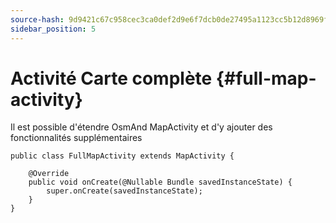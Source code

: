 ```yaml
---
source-hash: 9d9421c67c958cec3ca0def2d9e6f7dcb0de27495a1123cc5b12d8969f022143
sidebar_position: 5
---
```


# Activité Carte complète {#full-map-activity}
Il est possible d'étendre OsmAnd MapActivity et d'y ajouter des fonctionnalités supplémentaires

```
public class FullMapActivity extends MapActivity {

	@Override
	public void onCreate(@Nullable Bundle savedInstanceState) {
		super.onCreate(savedInstanceState);
	}
}
```